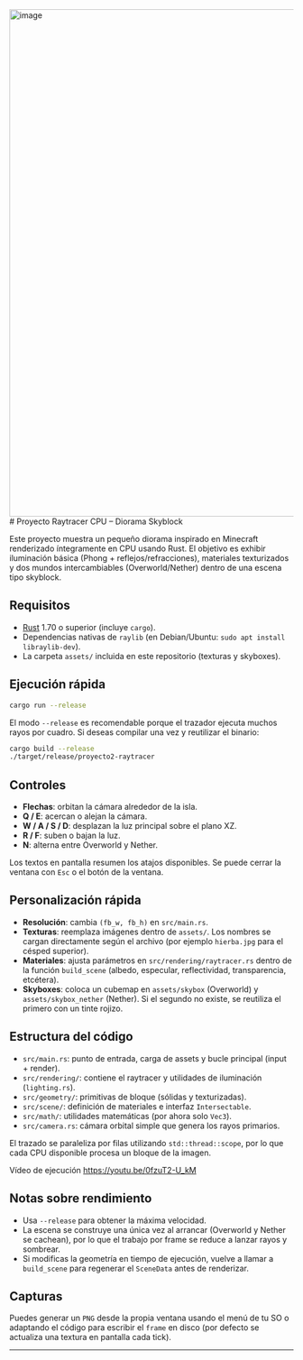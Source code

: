 <img width="1600" height="900" alt="image" src="https://github.com/user-attachments/assets/c266f180-81e8-4bde-8270-200868d24dab" />
# Proyecto Raytracer CPU – Diorama Skyblock

Este proyecto muestra un pequeño diorama inspirado en Minecraft renderizado íntegramente en CPU usando Rust. El objetivo es exhibir iluminación básica (Phong + reflejos/refracciones), materiales texturizados y dos mundos intercambiables (Overworld/Nether) dentro de una escena tipo skyblock.

## Requisitos

- [Rust](https://www.rust-lang.org/tools/install) 1.70 o superior (incluye `cargo`).
- Dependencias nativas de `raylib` (en Debian/Ubuntu: `sudo apt install libraylib-dev`).
- La carpeta `assets/` incluida en este repositorio (texturas y skyboxes).

## Ejecución rápida

```bash
cargo run --release
```

El modo `--release` es recomendable porque el trazador ejecuta muchos rayos por cuadro. Si deseas compilar una vez y reutilizar el binario:

```bash
cargo build --release
./target/release/proyecto2-raytracer
```

## Controles

- **Flechas**: orbitan la cámara alrededor de la isla.
- **Q / E**: acercan o alejan la cámara.
- **W / A / S / D**: desplazan la luz principal sobre el plano XZ.
- **R / F**: suben o bajan la luz.
- **N**: alterna entre Overworld y Nether.

Los textos en pantalla resumen los atajos disponibles. Se puede cerrar la ventana con `Esc` o el botón de la ventana.

## Personalización rápida

- **Resolución**: cambia `(fb_w, fb_h)` en `src/main.rs`.
- **Texturas**: reemplaza imágenes dentro de `assets/`. Los nombres se cargan directamente según el archivo (por ejemplo `hierba.jpg` para el césped superior).
- **Materiales**: ajusta parámetros en `src/rendering/raytracer.rs` dentro de la función `build_scene` (albedo, especular, reflectividad, transparencia, etcétera).
- **Skyboxes**: coloca un cubemap en `assets/skybox` (Overworld) y `assets/skybox_nether` (Nether). Si el segundo no existe, se reutiliza el primero con un tinte rojizo.

## Estructura del código

- `src/main.rs`: punto de entrada, carga de assets y bucle principal (input + render).
- `src/rendering/`: contiene el raytracer y utilidades de iluminación (`lighting.rs`).
- `src/geometry/`: primitivas de bloque (sólidas y texturizadas).
- `src/scene/`: definición de materiales e interfaz `Intersectable`.
- `src/math/`: utilidades matemáticas (por ahora solo `Vec3`).
- `src/camera.rs`: cámara orbital simple que genera los rayos primarios.

El trazado se paraleliza por filas utilizando `std::thread::scope`, por lo que cada CPU disponible procesa un bloque de la imagen.

Vídeo de ejecución https://youtu.be/0fzuT2-U_kM 

## Notas sobre rendimiento

- Usa `--release` para obtener la máxima velocidad.
- La escena se construye una única vez al arrancar (Overworld y Nether se cachean), por lo que el trabajo por frame se reduce a lanzar rayos y sombrear.
- Si modificas la geometría en tiempo de ejecución, vuelve a llamar a `build_scene` para regenerar el `SceneData` antes de renderizar.

## Capturas

Puedes generar un `PNG` desde la propia ventana usando el menú de tu SO o adaptando el código para escribir el `frame` en disco (por defecto se actualiza una textura en pantalla cada tick).

---


